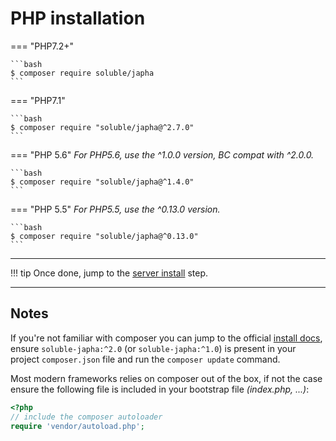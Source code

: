 # PHP installation

=== "PHP7.2+"

    ```bash
    $ composer require soluble/japha
    ```

=== "PHP7.1"

    ```bash
    $ composer require "soluble/japha@^2.7.0"
    ```

=== "PHP 5.6"
    *For PHP5.6, use the ^1.0.0 version, BC compat with ^2.0.0.*

    ```bash
    $ composer require "soluble/japha@^1.4.0"
    ```

=== "PHP 5.5"
    *For PHP5.5, use the ^0.13.0 version.*

    ```bash
    $ composer require "soluble/japha@^0.13.0"
    ```

----


!!! tip
    Once done, jump to the [server install](./install_server.md) step.

-------


## Notes

If you're not familiar with composer you can jump
to the official [install docs](https://getcomposer.org/doc/00-intro.md),
ensure `soluble-japha:^2.0` (or `soluble-japha:^1.0`) is present in your project `composer.json` file and
run the `composer update` command.

Most modern frameworks relies on composer out of the box, if not the case
ensure the following file is included in your bootstrap file *(index.php, ...)*:

```php
<?php
// include the composer autoloader
require 'vendor/autoload.php';
```














